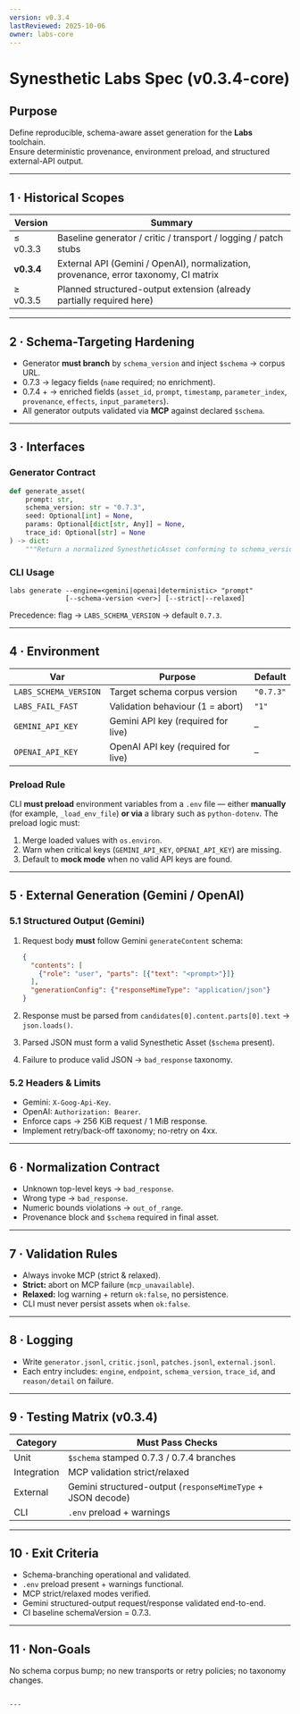 ```yaml
---
version: v0.3.4
lastReviewed: 2025-10-06
owner: labs-core
---
```


# Synesthetic Labs Spec (v0.3.4-core)

## Purpose
Define reproducible, schema-aware asset generation for the **Labs** toolchain.  
Ensure deterministic provenance, environment preload, and structured external-API output.

---

## 1 · Historical Scopes
| Version | Summary |
|----------|----------|
| ≤ v0.3.3 | Baseline generator / critic / transport / logging / patch stubs |
| **v0.3.4** | External API (Gemini / OpenAI), normalization, provenance, error taxonomy, CI matrix |
| ≥ v0.3.5 | Planned structured-output extension (already partially required here) |

---

## 2 · Schema-Targeting Hardening
- Generator **must branch** by `schema_version` and inject `$schema` → corpus URL.  
- 0.7.3 → legacy fields (`name` required; no enrichment).  
- 0.7.4 + → enriched fields (`asset_id`, `prompt`, `timestamp`, `parameter_index`, `provenance`, `effects`, `input_parameters`).  
- All generator outputs validated via **MCP** against declared `$schema`.

---

## 3 · Interfaces

### Generator Contract
```python
def generate_asset(
    prompt: str,
    schema_version: str = "0.7.3",
    seed: Optional[int] = None,
    params: Optional[dict[str, Any]] = None,
    trace_id: Optional[str] = None
) -> dict:
    """Return a normalized SynestheticAsset conforming to schema_version."""
```

### CLI Usage

```
labs generate --engine=<gemini|openai|deterministic> "prompt"
              [--schema-version <ver>] [--strict|--relaxed]
```

Precedence: flag → `LABS_SCHEMA_VERSION` → default `0.7.3`.

---

## 4 · Environment

| Var                   | Purpose                            | Default   |
| --------------------- | ---------------------------------- | --------- |
| `LABS_SCHEMA_VERSION` | Target schema corpus version       | `"0.7.3"` |
| `LABS_FAIL_FAST`      | Validation behaviour (1 = abort)   | `"1"`     |
| `GEMINI_API_KEY`      | Gemini API key (required for live) | –         |
| `OPENAI_API_KEY`      | OpenAI API key (required for live) | –         |

### Preload Rule

CLI **must preload** environment variables from a `.env` file —
either **manually** (for example, `_load_env_file`) **or via** a library such as `python-dotenv`.
The preload logic must:

1. Merge loaded values with `os.environ`.
2. Warn when critical keys (`GEMINI_API_KEY`, `OPENAI_API_KEY`) are missing.
3. Default to **mock mode** when no valid API keys are found.

---

## 5 · External Generation (Gemini / OpenAI)

### 5.1 Structured Output (Gemini)

1. Request body **must** follow Gemini `generateContent` schema:

   ```json
   {
     "contents": [
       {"role": "user", "parts": [{"text": "<prompt>"}]}
     ],
     "generationConfig": {"responseMimeType": "application/json"}
   }
   ```
2. Response must be parsed from
   `candidates[0].content.parts[0].text` → `json.loads()`.
3. Parsed JSON must form a valid Synesthetic Asset (`$schema` present).
4. Failure to produce valid JSON → `bad_response` taxonomy.

### 5.2 Headers & Limits

* Gemini: `X-Goog-Api-Key`.
* OpenAI: `Authorization: Bearer`.
* Enforce caps → 256 KiB request / 1 MiB response.
* Implement retry/back-off taxonomy; no-retry on 4xx.

---

## 6 · Normalization Contract

* Unknown top-level keys → `bad_response`.
* Wrong type → `bad_response`.
* Numeric bounds violations → `out_of_range`.
* Provenance block and `$schema` required in final asset.

---

## 7 · Validation Rules

* Always invoke MCP (strict & relaxed).
* **Strict:** abort on MCP failure (`mcp_unavailable`).
* **Relaxed:** log warning + return `ok:false`, no persistence.
* CLI must never persist assets when `ok:false`.

---

## 8 · Logging

* Write `generator.jsonl`, `critic.jsonl`, `patches.jsonl`, `external.jsonl`.
* Each entry includes: `engine`, `endpoint`, `schema_version`, `trace_id`, and `reason/detail` on failure.

---

## 9 · Testing Matrix (v0.3.4)

| Category    | Must Pass Checks                                            |
| ----------- | ----------------------------------------------------------- |
| Unit        | `$schema` stamped 0.7.3 / 0.7.4 branches                    |
| Integration | MCP validation strict/relaxed                               |
| External    | Gemini structured-output (`responseMimeType` + JSON decode) |
| CLI         | `.env` preload + warnings                                   |

---

## 10 · Exit Criteria

* Schema-branching operational and validated.
* `.env` preload present + warnings functional.
* MCP strict/relaxed modes verified.
* Gemini structured-output request/response validated end-to-end.
* CI baseline schemaVersion = 0.7.3.

---

## 11 · Non-Goals

No schema corpus bump; no new transports or retry policies; no taxonomy changes.

```

---